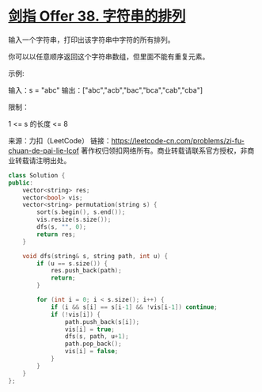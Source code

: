 # [剑指 Offer 38. 字符串的排列](https://leetcode-cn.com/problems/zi-fu-chuan-de-pai-lie-lcof/)

输入一个字符串，打印出该字符串中字符的所有排列。

 

你可以以任意顺序返回这个字符串数组，但里面不能有重复元素。

 

示例:

输入：s = "abc"
输出：["abc","acb","bac","bca","cab","cba"]


限制：

1 <= s 的长度 <= 8

来源：力扣（LeetCode）
链接：https://leetcode-cn.com/problems/zi-fu-chuan-de-pai-lie-lcof
著作权归领扣网络所有。商业转载请联系官方授权，非商业转载请注明出处。

```c++
class Solution {
public:
    vector<string> res;
    vector<bool> vis;
    vector<string> permutation(string s) {
        sort(s.begin(), s.end());
        vis.resize(s.size());
        dfs(s, "", 0);
        return res;
    }

    void dfs(string& s, string path, int u) {
        if (u == s.size()) {
            res.push_back(path);
            return;
        }

        for (int i = 0; i < s.size(); i++) {
            if (i && s[i] == s[i-1] && !vis[i-1]) continue;
            if (!vis[i]) {
                path.push_back(s[i]);
                vis[i] = true;
                dfs(s, path, u+1);
                path.pop_back();
                vis[i] = false;
            }
        }
    }
};
```

